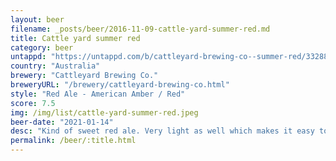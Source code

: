 ```yaml
---
layout: beer
filename: _posts/beer/2016-11-09-cattle-yard-summer-red.md
title: Cattle yard summer red
category: beer
untappd: "https://untappd.com/b/cattleyard-brewing-co--summer-red/3328822"
country: "Australia"
brewery: "Cattleyard Brewing Co."
breweryURL: "/brewery/cattleyard-brewing-co.html"
style: "Red Ale - American Amber / Red"
score: 7.5
img: /img/list/cattle-yard-summer-red.jpeg
beer-date: "2021-01-14"
desc: "Kind of sweet red ale. Very light as well which makes it easy to drink. Good choice if starting out with red ales"
permalink: /beer/:title.html
---
```

